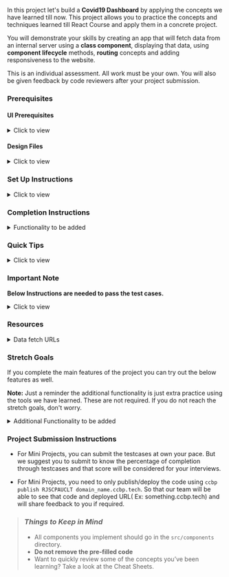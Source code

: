 In this project let's build a **Covid19 Dashboard** by applying the concepts we have learned till now. This project allows you to practice the concepts and techniques learned till React Course and apply them in a concrete project.

You will demonstrate your skills by creating an app that will fetch data from an internal server using a **class component**, displaying that data, using **component lifecycle** methods, **routing** concepts and adding responsiveness to the website.

This is an individual assessment. All work must be your own. You will also be given feedback by code reviewers after your project submission.

### Prerequisites

#### UI Prerequisites

<details>
<summary>Click to view</summary>

- What is Figma?
  - Figma is a vector graphics editor and prototyping tool which is primarily web-based. You can check more info on the <a href="https://www.figma.com/" target="_blank">Website</a>.
- Create a Free account in Figma
  - Kindly follow the instructions as shown in <a href="https://www.youtube.com/watch?v=hrHL2VLMl7g&t=37s" target="_blank">this</a> video to create a Free Figma account. Watch the video upto 00:50.
- How to Check CSS in Figma?
  - Kindly follow the instructions as shown in <a href="https://www.youtube.com/watch?v=B242nuM3y2s" target="_blank">this</a> video to check CSS in the Figma screen. Watch the video upto 02:45.
- Export Images in Figma screen

  - Kindly follow the instructions as shown in <a href="https://www.youtube.com/watch?v=NpzL1MONwaw" target="_blank">this</a> video to export images from the Figma screen.
  - Click on the Export button to get Export options as shown in the below image.

  <div style="text-align:center;margin:10px 0px 0px 45px;width:200px;">
    <img src="https://assets.ccbp.in/frontend/react-js/figma-export-option.png" />
  </div>

- Upload your exported images from Figma to Cloudinary and get image URLs from Cloudinary.Refer <a href="https://learning.ccbp.in/projects/course?c_id=fe4c935d-3ad5-4bb8-a1a5-9b045ae70010&s_id=2f72d6fe-09a7-4c0a-b0db-196740c853a0&t_id=6535e48d-fb4e-45c4-9654-3da423c79e26" target="_blank">this</a> session for better understanding.

</details>

#### Design Files

<details>
<summary>Click to view</summary>

- You can check the **Design Files** for different devices <a href="https://www.figma.com/file/lGl9tRXcsmxicjTITM2A8P/Covid19_Dashboard?node-id=0%3A1" target="_blank" >here</a>.

</details>

### Set Up Instructions

<details>
<summary>Click to view</summary>

- Download dependencies by running `npm install`
- Start up the app using `npm start`
</details>

### Completion Instructions

<details>
<summary>Functionality to be added</summary>

The app must have the following functionalities

- Users should be able to navigate to Home, About routes using links in Navbar.
- Users should be able to view the website responsively in mobile view, tablet view as well.
- Home Route
  - Users should be able to see stats of confirmed, active, recovered, deceased cases in India.
  - Users should be able to navigate to home route when clicking on **COVID19INDIA** heading.
  - Users should be able to see state wise confirmed, active, recovered,deceased cases in a table.
  - Users should be able to sort the stats based on States/UT.
  - Users should be able to see Home with highlighted text in Navbar.
  - Users should be able to see the footer as shown in figma.
- Search Functionality
  - Search should be case insensitive. Means Searching for `AN` or `an` or `An` should give same search results.
  - Users should be able to search across all states in India and see the suggestions as a dropdown.
  - Users should be able to navigate to a State Specific Page after clicking on the suggestion.
  - When the users clicks on a state suggestion, it should go to state specific Route with respective state details.
- State Specific Route
  - Users should be able to see the state name and last updated date.
  - Users should be able to see stats of confirmed, active, recovered, deceased cases in specific states.
  - Users should be able to see the tested count.
  - Users should be able to see Top districts for confirmed cases initially.
  - If the user clicks on the active cases card then the Top districts should be in descending order by their active cases count. Like this the Top districts order will vary by the clicked card (Active, Confirmed, Recovered, Deceased).
  - Users should be able to see spread trends for daily data initially.
  - User should be able to see the Bar graph with the last 10days of covid19 cases data.
  - Users should be able to see the footer as shown in figma.
- About Route
  - Users should be able to see faqs.
  - Users should be able to see About with highlighted text in Navbar.
  - Users should be able to see the footer as shown in figma.

</details>

### Quick Tips

<details>
<summary>Click to view</summary>
- Conversion of Object items to Array Items <a href="https://codesandbox.io/s/conversion-of-object-items-to-array-items-vyy1s" target="_blank">CodeSandbox</a>.
- Use React Charts package to implement given charts
  - React charts <a href="https://www.npmjs.com/package/recharts" target="_blank" >Documentation</a>.
  - Line chart and Bar Chart implementation <a href="https://codesandbox.io/s/line-chart-and-bar-chart-implementation-forked-vghxj?file=/src/App.js" target="_blank">CodeSandbox</a>.
  - Multi area chart implementation <a href="https://codesandbox.io/s/multi-area-chart-implementation-dkhyc?file=/src/App.js" target="_blank">CodeSandbox</a>.
- Implement Select fields using this package
  - React select <a href="https://www.npmjs.com/package/react-select/v/2.4.3" target="_blank">Documentation</a>.
  - React select implementation <a href="https://codesandbox.io/s/react-select-dropdown-example-forked-4ssev" target="_blank">CodeSandbox</a>.
- Usage of extracting date wise stats <a href="https://codesandbox.io/s/getting-specific-state-datewise-data-j4vus" target="_blank">CodeSandbox</a>.
</details>

### Important Note

**Below Instructions are needed to pass the test cases.**

<details>
<summary>Click to view</summary>

- **Note:**

  - For Mini Projects, you have to use normal HTML elements to style the React Components. Usage of `styled-components` (CSS in JS) to style React components are not supported in Mini Projects. Test cases won't be passed, if you use styled components.

  - Refer to the below Example for the usage of `testid` in the HTML elements.

    - Example: `<div testid="countryWideConfirmedCases" className="country-wide-confirmed-cases"/>`.

  - Get the all states data from the response of Get Countrywide covid19 cases API by mapping the states list that we have provided you in the App.js file.

  - If you receive any type of covid19 cases count of a state as undefined from the API call, store that value as 0.

  - Example:- You have received the confirmed cases count ,population for the State Goa as undefined so instead of storing undefined store confirmed cases of Goa as 0. Like this for all states and districts store 0 if you receive any count as undefined.

  - Your code will container a `Counter` Component in the path `src/components` you can modify the component based on your use-case or you can ignore it.

  - Formulae for active cases `activeCases = confirmedCases-(recoveredCases+deceasedCases)`

  - Adding individual states Covid19 data will give you national wide Covid19 data.

  - **Don't wrap** the `Bar Chart` or `Line Chart` with `ResponsiveContainer`.

- Routes:

  - The Home Route should contain the pathname as `/`.

  - The State-specific Route should contain the pathname as `/state/:stateCode`.

    - **Note:** use the particular state code in place of id.

  - The About Route should contain the pathname as `/about`.

- Header:

  - Your code should contain a `Header` Component in the path `src/components`.

- Footer:

  - Your code should contain a `Footer` Component in the path `src/components`.

  - The Footer component should consist of all social icons from the `react-icons` third-party library.

  - The Footer component should consist of `VscGithubAlt` react icon.

  - The Footer component should consist of `FiInstagram` react icon.

  - The Footer component should consist of `FaTwitter` react icon.

- Home Route:

  - The Loader container should contain the test id with value as `homeRouteLoader`.

  - The States Search results unordered list should contain the test id with value as `searchResultsUnorderedList`.

  - The Search bar should contain the `BsSearch` react icon.

  - The State Search results list item should contain a `BiChevronRightSquare` react icon.

  - The Confirmed cases card should contain the test id with value as `countryWideConfirmedCases`.

  - The Confirmed cases image in the Confirmed cases container should contain the alt text as `country wide confirmed cases pic`.

  - The Recovered cases card should contain the test id with value as `countryWideRecoveredCases`.

  - The Recovered cases image in the Recovered cases container should contain the alt text as `country wide recovered cases pic`.

  - The Active cases card should contain the test id with value as `countryWideActiveCases`.

  - The Active cases image in the Active cases container should contain the alt text as `country wide active cases pic`.

  - The Deceased cases card should contain the test id with value as `countryWideDeceasedCases`.

  - The Deceased cases image in the Deceased cases container should contain the alt text as `country wide deceased cases pic`.

  - The Statewise covid19 data table should contain the test id with value as `stateWiseCovidDataTable`.

  - The `FcGenericSortingAsc` react icon should be wrapped with an HTML button element an the Button should contain the test id value as `ascendingSort`.

  - The `FcGenericSortingDesc` react icon should be wrapped with an HTML button element an the Button should contain the test id value as `descendingSort`.

  - Example:

    ```html
    <button type="button" testid="ascendingSort">
      <FcGenericSortingDesc />
    </button>
    ```

  - Place the ascending sort icon and descending sort icon in an HTML container element with the test id attribute value `stateWiseCovidDataTable`.

  - Place the total country wide confirmed cases count, the text `Confirmed` and the confirmed cases image inside of the HTML container element with the test id attribute value `countryWideConfirmedCases`.

  - Place the total country wide active cases count, the text `Active` and the active cases image inside of the HTML container element with the test id attribute value `countryWideActiveCases`.

  - Place the total country wide recovered cases count, the text `Recovered` and the recovered cases image inside of the HTML container element with the test id attribute value `countryWideRecoveredCases`.

  - Place the total country wide deceased cases count, the text `Deceased` and the deceased cases image inside of the HTML container element with the test id attribute value `countryWideDeceasedCases`.

  - Wrap all the list items of the HTML unordered list element with the test id attribute value `searchResultsUnorderedList` with Link from `react-router-dom`.

- State-specific Route

  - **NOTE:** Wrap all the Line charts with an HTML container element and assign test id attribute value as `lineChartsContainer` to that HTML container element.

  - The GET State details API Loader container should contain the test id with value as `stateDetailsLoader`.

  - The GET Timline details API Loader container should contain the test id with value as `timelinesDataLoader`.

  - The State-specific Confirmed cases card should contain the test id value as `stateSpecificConfirmedCasesContainer`.

  - The State-specific confirmed cases image should contain the alt text as `state specific confirmed cases pic`.

  - The State-specific Active cases card should contain the test id value as `stateSpecificActiveCasesContainer`.

  - The State-specific confirmed cases image should contain the alt text as `state specific active cases pic`.

  - The State-specific Recovered cases card should contain the test id value as `stateSpecificRecoveredCasesContainer`.

  - The State-specific confirmed cases image should contain the alt text as `state specific recovered cases pic`.

  - The State-specific Deceased cases card should contain the test id value as `stateSpecificDeceasedCasesContainer`.

  - The State-specific confirmed cases image should contain the alt text as `state specific deceased cases pic`.

  - Place the total State-specific confirmed cases count, the text `Confirmed` and the confirmed cases image inside of the HTML container element with the test id attribute value `stateSpecificConfirmedCasesContainer`.

  - Place the total State-specific active cases count, the text `Active` and the active cases image inside of the HTML container element with the test id attribute value `stateSpecificActiveCasesContainer`.

  - Place the total State-specific recovered cases count, the text `Recovered` and the recovered cases image inside of the HTML container element with the test id attribute value `stateSpecificRecoveredCasesContainer`.

  - Place the total State-specific deceased cases count, the text `Deceased` and the deceased cases image inside of the HTML container element with the test id attribute value `stateSpecificDeceasedCasesContainer`.

  - The Top Districts unordered list should contain the test id attribute with value as `topDistrictsUnorderedList`.

- About Route

  - The Loader container should contain the test id value as `aboutRouteLoader`.

  - The Faqs unordered list should contain the test id value as `faqsUnorderedList`.

</details>

### Resources

<details>
<summary>Data fetch URLs</summary>

- Home Route:

  - Get stats of confirmed, active, recovered, deceased cases state wise (<u>sum of state wise data will give you national wise data</u>) :

    ```js
    'https://apis.ccbp.in/covid19-state-wise-data'

    ```

- State-Specific Route:

  - Get tested count, last updated date and stats of confirmed, active,recovered, deceased cases in specific states:

    ```js
    'https://apis.ccbp.in/covid19-state-wise-data'
    //(the response contains stats of all the States, you can use a state code (Ex:- "AP") to get specific state stats.)

    ```

  - Get districts (sort to show Top Districts):

    ```js
    'https://apis.ccbp.in/covid19-state-wise-data'
    //(the response contains stats of all the States, you can use a state code (Ex:- "AP") to get specific state stats.)

    ```

  - Sample Response for the API Url `https://apis.ccbp.in/covid19-state-wise-data`:

    ```js
    {
    "AP":{
      "districts":{
         "Anantapur":{
            "total":{
               "confirmed":157823,
               "deceased":1093,
               "recovered":156679,
               "tested":787085,
               "vaccinated1":2659813,
               "vaccinated2":1556657
            }
         }
      },
      "meta":{
         "date":"2021-10-28",
         "last_updated":"2021-10-28T20:20:18+05:30",
         "population":397000,
         "tested":{
            "date":"2021-10-27",
            "source":"https://dhs.andaman.gov.in/NewEvents/847.pdf"
         }
      },
      "total":{
         "confirmed":7651,
         "deceased":129,
         "recovered":7516,
         "tested":592748,
         "vaccinated1":293644,
         "vaccinated2":195689
      }
    }
      {...}
     }
    ```

  - Get timelines to show spread trends (use timelines data for rendering Bar chart, Line chart and other recharts by date-wise):

    ```js
    'https://apis.ccbp.in/covid19-timelines-data/AP'
    //(change state code in URL for other states)

    //(or)

    'https://apis.ccbp.in/covid19-timelines-data'
    //(the response contains stats of all the States, you can use a state code (Ex:- "AP") to get specific state stats.)

    ```

  - Sample Response

    ```json
    {
      "AN": {
        "dates": {
          "2021-09-09": {
            "total": {
              "confirmed": 7577,
              "deceased": 129,
              "recovered": 7441,
              "tested": 508157,
              "vaccinated1": 267126,
              "vaccinated2": 112124
            }
          },
          "2021-09-09": {...}
        }
      }
    }
    ```

- About Route:

  - Get faqs:

    ```js
    'https://apis.ccbp.in/covid19-faqs'

    ```

  - Sample Response

    ```json
    {
      "faq": [
        {
          "answer": "No.",
          "category": "General",
          "qno": "1",
          "question": "Are you official?"
        }
      ]
    }
    ```

    </details>

### Stretch Goals

If you complete the main features of the project you can try out the below features as well.

**Note:** Just a reminder the additional functionality is just extra practice using the tools we have learned. These are not required. If you do not reach the stretch goals, don't worry.

<details>
<summary>Additional Functionality to be added</summary>

- Users should be able to see Themes (Light & Dark) in Navbar.
- State Specific Route
  - Users should be able to see India maps with highlighting states.
- Vaccination Details Route

  - Users should be able to see dropdowns to select state and district.
  - Users should be able to see Sites Conducting Vaccination, total Registrations, Total Vaccination Doses sections.
  - Users should be able to see Vaccination Trends for both by doses and ages section.
  - Users should be able to see Vaccination Details with highlighted text in Navbar.

<summary> Data fetch URLs</Summary>

- Vaccination Details Route:

  - Get states data:

    ```js
    'https://apis.ccbp.in/covid19-state-ids'

    ```

  - Get Districts data (state specific):

    ```js
    'https://apis.ccbp.in/covid19-districts-data/2'
    //(change state id in URL)

    ```

  - Get sites conducting vaccination, total registrations, total vaccination, vaccination trends, vaccination - category, vaccination by age Details:

    ```js
    'https://apis.ccbp.in/covid19-vaccination-data'
    //(change date in URL)

    ```

</details>

### Project Submission Instructions

- For Mini Projects, you can submit the testcases at own your pace. But we suggest you to submit to know the percentage of completion through testcases and that score will be considered for your interviews.

- For Mini Projects, you need to only publish/deploy the code using `ccbp publish RJSCPAUCLT domain_name.ccbp.tech`. So that our team will be able to see that code and deployed URL( Ex: something.ccbp.tech) and will share feedback to you if required.

> ### _Things to Keep in Mind_
>
> - All components you implement should go in the `src/components` directory.
> - **Do not remove the pre-filled code**
> - Want to quickly review some of the concepts you’ve been learning? Take a look at the Cheat Sheets.
